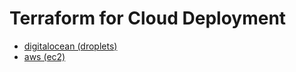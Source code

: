 # Terraform for Cloud Deployment

- [digitalocean (droplets)](digital_ocean_droplets.tf)
- [aws (ec2)](aws_ec2.tf)
